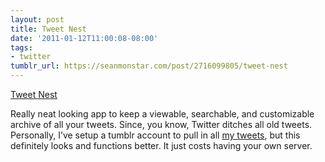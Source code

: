 ```yaml
---
layout: post
title: Tweet Nest
date: '2011-01-12T11:00:08-08:00'
tags:
- twitter
tumblr_url: https://seanmonstar.com/post/2716099805/tweet-nest
---
```

[Tweet Nest](http://pongsocket.com/tweetnest/)  

Really neat looking app to keep a viewable, searchable, and customizable archive of all your tweets. Since, you know, Twitter ditches all old tweets. Personally, I’ve setup a tumblr account to pull in all [my tweets](http://tweets.seanmonstar.com), but this definitely looks and functions better. It just costs having your own server.

